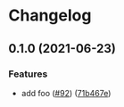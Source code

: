 # Changelog

## 0.1.0 (2021-06-23)


### Features

* add foo ([#92](https://www.github.com/noslouch/workflow-debug/issues/92)) ([71b467e](https://www.github.com/noslouch/workflow-debug/commit/71b467e2c0d3914373e0d9a1243d16fe66ef1be0))
